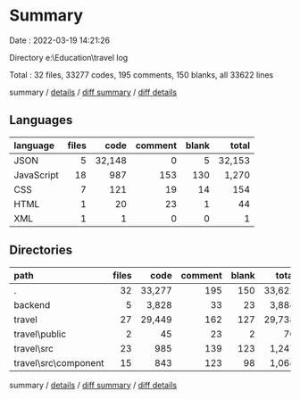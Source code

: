 # Summary

Date : 2022-03-19 14:21:26

Directory e:\Education\travel log

Total : 32 files,  33277 codes, 195 comments, 150 blanks, all 33622 lines

summary / [details](details.md) / [diff summary](diff.md) / [diff details](diff-details.md)

## Languages
| language | files | code | comment | blank | total |
| :--- | ---: | ---: | ---: | ---: | ---: |
| JSON | 5 | 32,148 | 0 | 5 | 32,153 |
| JavaScript | 18 | 987 | 153 | 130 | 1,270 |
| CSS | 7 | 121 | 19 | 14 | 154 |
| HTML | 1 | 20 | 23 | 1 | 44 |
| XML | 1 | 1 | 0 | 0 | 1 |

## Directories
| path | files | code | comment | blank | total |
| :--- | ---: | ---: | ---: | ---: | ---: |
| . | 32 | 33,277 | 195 | 150 | 33,622 |
| backend | 5 | 3,828 | 33 | 23 | 3,884 |
| travel | 27 | 29,449 | 162 | 127 | 29,738 |
| travel\public | 2 | 45 | 23 | 2 | 70 |
| travel\src | 23 | 985 | 139 | 123 | 1,247 |
| travel\src\component | 15 | 843 | 123 | 98 | 1,064 |

summary / [details](details.md) / [diff summary](diff.md) / [diff details](diff-details.md)
